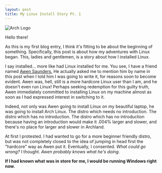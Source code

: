 ```yaml
---
layout: post
title: My Linux Install Story Pt. 1
---
```


![Arch Logo](../../../resources/images/ArchLogo.png)

Hello there!

As this is my first blog entry, I think it's fitting to be about the beginning
of something. Specifically, this post is about how my adventures with Linux
began. This, ladies and gentlemen, is a story about how I installed Linux.

I say installed... more like had Linux installed for me. You see, I have a
friend named [Awen Saunders.](http://AwenS.org) He actually asked me to mention
him by name in this post when I told him I was going to write it, for reasons
soon to become evident. Awen was, hell, still is a more hardcore Linux user than
I am, and he doesn't even run Linux! Perhaps seeking redemption for this guilty
truth, Awen immediately committed to installing Linux on my machine almost as
soon as I had expressed interest in switching to it.

Indeed, not only was Awen going to install Linux on my beautiful laptop, he was
going to install Arch Linux. The distro which needs no introduction. The distro
which has no introduction. The distro which has no introduction because having
an introduction would make it .004% larger and slower, and there's no place for
larger and slower in Archland.

At first I protested. I had wanted to go for a more beginner friendly distro,
but was not completely closed to the idea of jumping in head first the
"hardcore" way as Awen put it. Eventually, I consented. *What could go wrong?* I
thought. *Awen probably knows what he's doing.*

**If I had known what was in store for me, I would be running Windows right now.**
